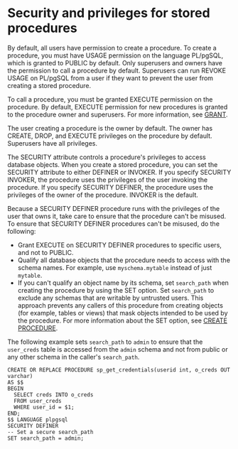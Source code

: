 # Security and privileges for stored procedures<a name="stored-procedure-security-and-privileges"></a>

By default, all users have permission to create a procedure\. To create a procedure, you must have USAGE permission on the language PL/pgSQL, which is granted to PUBLIC by default\. Only superusers and owners have the permission to call a procedure by default\. Superusers can run REVOKE USAGE on PL/pgSQL from a user if they want to prevent the user from creating a stored procedure\. 

To call a procedure, you must be granted EXECUTE permission on the procedure\. By default, EXECUTE permission for new procedures is granted to the procedure owner and superusers\. For more information, see [GRANT](r_GRANT.md)\. 

The user creating a procedure is the owner by default\. The owner has CREATE, DROP, and EXECUTE privileges on the procedure by default\. Superusers have all privileges\. 

The SECURITY attribute controls a procedure's privileges to access database objects\. When you create a stored procedure, you can set the SECURITY attribute to either DEFINER or INVOKER\. If you specify SECURITY INVOKER, the procedure uses the privileges of the user invoking the procedure\. If you specify SECURITY DEFINER, the procedure uses the privileges of the owner of the procedure\. INVOKER is the default\. 

Because a SECURITY DEFINER procedure runs with the privileges of the user that owns it, take care to ensure that the procedure can't be misused\. To ensure that SECURITY DEFINER procedures can't be misused, do the following:
+ Grant EXECUTE on SECURITY DEFINER procedures to specific users, and not to PUBLIC\.
+ Qualify all database objects that the procedure needs to access with the schema names\. For example, use `myschema.mytable` instead of just `mytable`\.
+ If you can't qualify an object name by its schema, set `search_path` when creating the procedure by using the SET option\. Set `search_path` to exclude any schemas that are writable by untrusted users\. This approach prevents any callers of this procedure from creating objects \(for example, tables or views\) that mask objects intended to be used by the procedure\. For more information about the SET option, see [CREATE PROCEDURE](r_CREATE_PROCEDURE.md)\. 

The following example sets `search_path` to `admin` to ensure that the `user_creds` table is accessed from the `admin` schema and not from public or any other schema in the caller's `search_path`\.

```
CREATE OR REPLACE PROCEDURE sp_get_credentials(userid int, o_creds OUT varchar)
AS $$
BEGIN
  SELECT creds INTO o_creds
  FROM user_creds
  WHERE user_id = $1;
END;
$$ LANGUAGE plpgsql
SECURITY DEFINER
-- Set a secure search_path
SET search_path = admin;
```